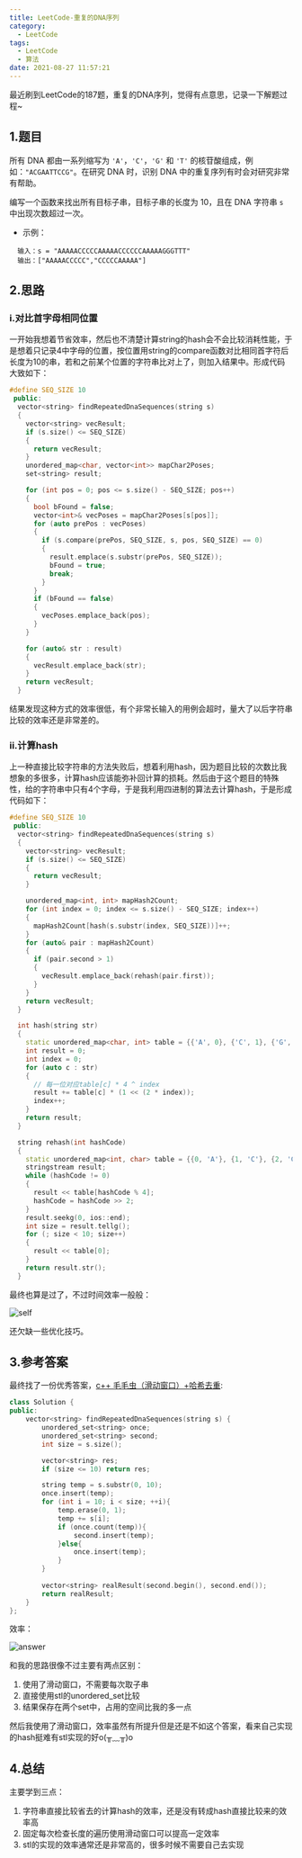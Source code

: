 ```yaml
---
title: LeetCode-重复的DNA序列
category:
  - LeetCode
tags:
  - LeetCode
  - 算法
date: 2021-08-27 11:57:21
---
```


最近刷到LeetCode的187题，重复的DNA序列，觉得有点意思，记录一下解题过程~
<!-- more -->

## 1.题目

所有 DNA 都由一系列缩写为 `'A'`，`'C'`，`'G'` 和 `'T'` 的核苷酸组成，例如：`"ACGAATTCCG"`。在研究 DNA 时，识别 DNA 中的重复序列有时会对研究非常有帮助。

编写一个函数来找出所有目标子串，目标子串的长度为 10，且在 DNA 字符串 `s` 中出现次数超过一次。

* 示例：

```
  输入：s = "AAAAACCCCCAAAAACCCCCCAAAAAGGGTTT"
  输出：["AAAAACCCCC","CCCCCAAAAA"]
```

## 2.思路

### i.对比首字母相同位置

一开始我想着节省效率，然后也不清楚计算string的hash会不会比较消耗性能，于是想着只记录4中字母的位置，按位置用string的compare函数对比相同首字符后长度为10的串，若和之前某个位置的字符串比对上了，则加入结果中。形成代码大致如下：

``` cpp
#define SEQ_SIZE 10
 public:
  vector<string> findRepeatedDnaSequences(string s)
  {
    vector<string> vecResult;
    if (s.size() <= SEQ_SIZE)
    {
      return vecResult;
    }
    unordered_map<char, vector<int>> mapChar2Poses;
    set<string> result;

    for (int pos = 0; pos <= s.size() - SEQ_SIZE; pos++)
    {
      bool bFound = false;
      vector<int>& vecPoses = mapChar2Poses[s[pos]];
      for (auto prePos : vecPoses)
      {
        if (s.compare(prePos, SEQ_SIZE, s, pos, SEQ_SIZE) == 0)
        {
          result.emplace(s.substr(prePos, SEQ_SIZE));
          bFound = true;
          break;
        }
      }
      if (bFound == false)
      {
        vecPoses.emplace_back(pos);
      }
    }

    for (auto& str : result)
    {
      vecResult.emplace_back(str);
    }
    return vecResult;
  }
```

结果发现这种方式的效率很低，有个非常长输入的用例会超时，量大了以后字符串比较的效率还是非常差的。

### ii.计算hash

上一种直接比较字符串的方法失败后，想着利用hash，因为题目比较的次数比我想象的多很多，计算hash应该能弥补回计算的损耗。然后由于这个题目的特殊性，给的字符串中只有4个字母，于是我利用四进制的算法去计算hash，于是形成代码如下：

```cpp
#define SEQ_SIZE 10
 public:
  vector<string> findRepeatedDnaSequences(string s)
  {
    vector<string> vecResult;
    if (s.size() <= SEQ_SIZE)
    {
      return vecResult;
    }

    unordered_map<int, int> mapHash2Count;
    for (int index = 0; index <= s.size() - SEQ_SIZE; index++)
    {
      mapHash2Count[hash(s.substr(index, SEQ_SIZE))]++;
    }
    for (auto& pair : mapHash2Count)
    {
      if (pair.second > 1)
      {
        vecResult.emplace_back(rehash(pair.first));
      }
    }
    return vecResult;
  }

  int hash(string str)
  {
    static unordered_map<char, int> table = {{'A', 0}, {'C', 1}, {'G', 2}, {'T', 3}};
    int result = 0;
    int index = 0;
    for (auto c : str)
    {
      // 每一位对应table[c] * 4 ^ index
      result += table[c] * (1 << (2 * index));
      index++;
    }
    return result;
  }

  string rehash(int hashCode)
  {
    static unordered_map<int, char> table = {{0, 'A'}, {1, 'C'}, {2, 'G'}, {3, 'T'}};
    stringstream result;
    while (hashCode != 0)
    {
      result << table[hashCode % 4];
      hashCode = hashCode >> 2;
    }
    result.seekg(0, ios::end);
    int size = result.tellg();
    for (; size < 10; size++)
    {
      result << table[0];
    }
    return result.str();
  }
```

最终也算是过了，不过时间效率一般般：

![self](self.png)

还欠缺一些优化技巧。

## 3.参考答案

最终找了一份优秀答案，[c++ 毛毛虫（滑动窗口）+哈希去重](https://leetcode-cn.com/problems/repeated-dna-sequences/solution/c-mao-mao-chong-hua-dong-chuang-kou-ha-x-3kea/):

```cpp
class Solution {
public:
    vector<string> findRepeatedDnaSequences(string s) {
        unordered_set<string> once;
        unordered_set<string> second;
        int size = s.size();

        vector<string> res;
        if (size <= 10) return res;

        string temp = s.substr(0, 10);
        once.insert(temp);
        for (int i = 10; i < size; ++i){
            temp.erase(0, 1);
            temp += s[i];
            if (once.count(temp)){
                second.insert(temp);
            }else{
                once.insert(temp);
            }
        }
        
        vector<string> realResult(second.begin(), second.end());
        return realResult;
    }
};
```

效率：

![answer](answer.png)

和我的思路很像不过主要有两点区别：

1. 使用了滑动窗口，不需要每次取子串
2. 直接使用stl的unordered_set比较
3. 结果保存在两个set中，占用的空间比我的多一点

然后我使用了滑动窗口，效率虽然有所提升但是还是不如这个答案，看来自己实现的hash挺难有stl实现的好o(╥﹏╥)o

## 4.总结

主要学到三点：

1. 字符串直接比较省去的计算hash的效率，还是没有转成hash直接比较来的效率高
2. 固定每次检查长度的遍历使用滑动窗口可以提高一定效率
3. stl的实现的效率通常还是非常高的，很多时候不需要自己去实现
